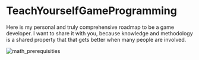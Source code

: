 # TeachYourselfGameProgramming
Here is my personal and truly comprehensive roadmap to be a game developer. I want to share it with you, because knowledge and methodology is a shared property that that gets better when many people are involved.



![math_prerequisities](https://user-images.githubusercontent.com/31415381/142492812-7dd7c0fe-4e78-4391-b76e-a857d7e65e44.png)
